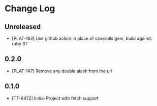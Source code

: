# Change Log

## Unreleased

- [PLAT-183] Use github action in place of coveralls gem, build against ruby 3.1

## 0.2.0

- [PLAT-147] Remove any double slash from the url

## 0.1.0

- [TT-9472] Initial Project with fetch support
